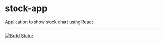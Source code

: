 # stock-app
Application to show stock chart using React
____

[![Build Status](https://travis-ci.org/andiwinata/stock-app.svg?branch=master)](https://travis-ci.org/andiwinata/stock-app)

